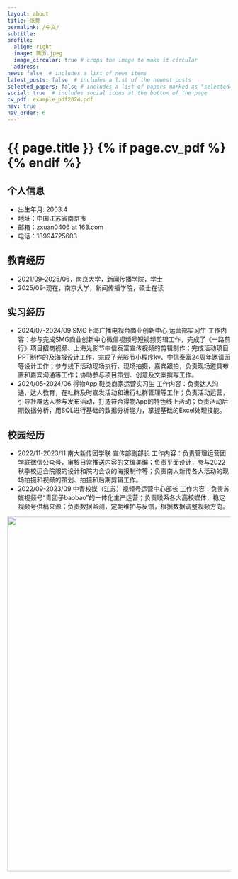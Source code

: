 ```yaml
---
layout: about
title: 张萱
permalink: /中文/
subtitle: 
profile:
  align: right
  image: 简历.jpeg
  image_circular: true # crops the image to make it circular
  address:
news: false  # includes a list of news items
latest_posts: false  # includes a list of the newest posts
selected_papers: false # includes a list of papers marked as "selected={true}"
social: true  # includes social icons at the bottom of the page
cv_pdf: example_pdf2024.pdf
nav: true
nav_order: 6
---
```



<h1 class="post-title">{{ page.title }} {% if page.cv_pdf %}<a href="{{ page.cv_pdf | prepend: 'assets/pdf/' | relative_url}}" target="_blank" rel="noopener noreferrer" class="float-right"><i class="fas fa-file-pdf"></i></a>{% endif %}</h1>


## 个人信息
- 出生年月: 2003.4
- 地址：中国江苏省南京市
- 邮箱：zxuan0406 at 163.com
- 电话：18994725603

## 教育经历
- 2021/09-2025/06，南京大学，新闻传播学院，学士
- 2025/09-现在，南京大学，新闻传播学院，硕士在读

## 实习经历
- 2024/07-2024/09 SMG上海广播电视台商业创新中心 运营部实习生
工作内容：参与完成SMG商业创新中心微信视频号短视频剪辑工作，完成了《一路前行》项目招商视频、上海光影节中信泰富宣传视频的剪辑制作；完成活动项目PPT制作的及海报设计工作，完成了光影节小程序kv、中信泰富24周年邀请函等设计工作；参与线下活动现场执行、现场拍摄，嘉宾跟拍，负责现场道具布置和嘉宾沟通等工作；协助参与项目策划、创意及文案撰写工作。
- 2024/05-2024/06 得物App 鞋类商家运营实习生
工作内容：负责达人沟通，达人教育，在社群及时宣发活动和进行社群管理等工作；负责活动运营，引导社群达人参与发布活动，打造符合得物App的特色线上活动；负责活动后期数据分析，用SQL进行基础的数据分析能力，掌握基础的Excel处理技能。

## 校园经历
- 2022/11-2023/11 南大新传团学联 宣传部副部长
工作内容：负责管理运营团学联微信公众号，审核日常推送内容的文编美编；负责平面设计，参与2022秋季校运会院服的设计和院内会议的海报制作等；负责南大新传各大活动的现场拍摄和视频的策划、拍摄和后期剪辑工作。
- 2022/09-2023/09 中青校媒（江苏）视频号运营中心部长
工作内容：负责苏媒视频号“青团子baobao”的一体化生产运营；负责联系各大高校媒体，稳定视频号供稿来源；负责数据监测，定期维护与反馈，根据数据调整视频方向。


<a href="https://github.com/SocratesClub/SocratesClub.github.io/edit/master/_pages/%E4%B8%AD%E6%96%87.md">
  <img src="https://user-images.githubusercontent.com/543384/192227995-fdb3a693-2f68-4dc4-b9bd-06053066322f.png" width = "800" align="middle" />
</a>
